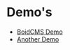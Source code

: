 # Demo's

- [BoidCMS Demo](https://boidcms.alwaysdata.net)
- [Another Demo](https://shoaiyb.alwaysdata.net)

<!--
 - [Demo 1](https://boidcms.alwaysdata.net/)
 - [Demo 2](https://shoaiyb.alwaysdata.net/)

Get your own personal 5 minutes demo instantly at [here](https://boidcms-demo.alwaysdata.net/)
-->
